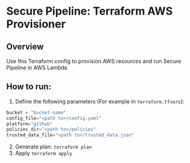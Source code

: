 # Secure Pipeline: Terraform AWS Provisioner

## Overview
Use this Terraform config to provision AWS resources and run Secure Pipeline in AWS Lambda 

## How to run:

1. Define the following parameters (For example in `terraform.tfvars`):
```terraform
bucket = "bucket-name"
config_file="<path to>/config.yaml"
platform="github"
policies_dir="<path to>/policies"
trusted_data_file="<path to>/trusted_data.json"
```
2. Generate plan: `terraform plan`
3. Apply `terraform apply`